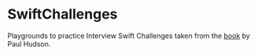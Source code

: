 # SwiftChallenges

Playgrounds to practice Interview Swift Challenges taken from the [book](https://www.hackingwithswift.com/store/swift-coding-challenges) by Paul Hudson.

![]()
